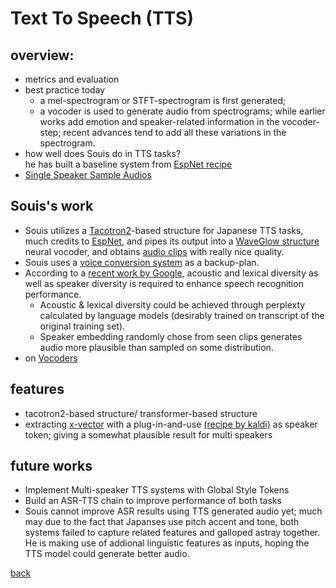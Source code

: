 # Text To Speech (TTS)

## overview:
- metrics and evaluation
- best practice today
  - a mel-spectrogram or STFT-spectrogram is first generated;
  - a vocoder is used to generate audio from spectrograms;
  while earlier works add emotion and speaker-related information in the vocoder-step; recent advances tend to add all these variations in the spectrogram.
- how well does Souis do in TTS tasks?  
  he has built a baseline system from [EspNet recipe](https://github.com/espnet/espnet)
- [Single Speaker Sample Audios](resources/AudioSamples.md)

## Souis's work
- Souis utilizes a [Tacotron2](https://arxiv.org/abs/1712.05884)-based structure for Japanese TTS tasks, much credits to [EspNet](https://github.com/espnet/espnet/tree/master/egs/jsut/tts1), and pipes its output into a [WaveGlow structure](https://arxiv.org/abs/1811.00002) neural vocoder, and obtains [audio clips](resources/AudioSamples.md) with really nice quality.
- Souis uses a [voice conversion system](VoiceConversion.md) as a backup-plan.
- According to a [recent work by Google](https://arxiv.org/abs/1909.11699), acoustic and lexical diversity as well as speaker diversity is required to enhance speech recognition performance.
  - Acoustic & lexical diversity could be achieved through perplexty calculated by language models (desirably trained on transcript of the original training set).
  - Speaker embedding randomly chose from seen clips generates audio more plausible than sampled on some distribution.
- on [Vocoders](Vocoders.md)

## features
- tacotron2-based structure/ transformer-based structure
- extracting [x-vector](http://www.danielpovey.com/files/2018_icassp_xvectors.pdf) with a plug-in-and-use [(recipe by kaldi)](https://github.com/kaldi-asr/kaldi/tree/master/egs/sre08) as speaker token; giving a somewhat plausible result for multi speakers

## future works
- Implement Multi-speaker TTS systems with Global Style Tokens
- Build an ASR-TTS chain to improve performance of both tasks
- Souis cannot improve ASR results using TTS generated audio yet; much may due to the fact that Japanses use pitch accent and tone, both systems failed to capture related features and galloped astray together. He is making use of addional linguistic features as inputs, hoping the TTS model could generate better audio.

[back](index.md)
